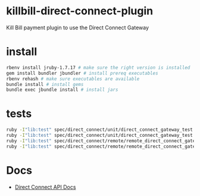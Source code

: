 # killbill-direct-connect-plugin

Kill Bill payment plugin to use the Direct Connect Gateway

# install

```sh
rbenv install jruby-1.7.17 # make sure the right version is installed
gem install bundler jbundler # install prereq executables
rbenv rehash # make sure executables are available
bundle install # install gems
bundle exec jbundle install # install jars
```

# tests

```sh
ruby -I"lib:test" spec/direct_connect/unit/direct_connect_gateway_test.rb # run unit tests
ruby -I"lib:test" spec/direct_connect/unit/direct_connect_gateway_test.rb -n "test_method_name" # run unit test "test_method_name"
ruby -I"lib:test" spec/direct_connect/remote/remote_direct_connect_gateway_test.rb # run remote tests
ruby -I"lib:test" spec/direct_connect/remote/remote_direct_connect_gateway_test.rb -n "test_method_name" # run remote test "test_method_name"
```

# Docs

- [Direct Connect API Docs](https://gateway.1directconnect.com/paygate/nethelp/)
